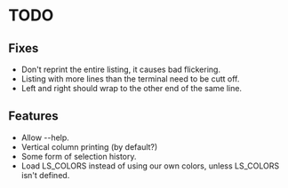 # TODO

## Fixes
* Don't reprint the entire listing, it causes bad flickering.
* Listing with more lines than the terminal need to be cutt off.
* Left and right should wrap to the other end of the same line.

## Features
* Allow --help.
* Vertical column printing (by default?)
* Some form of selection history.
* Load LS_COLORS instead of using our own colors, unless LS_COLORS isn't defined.